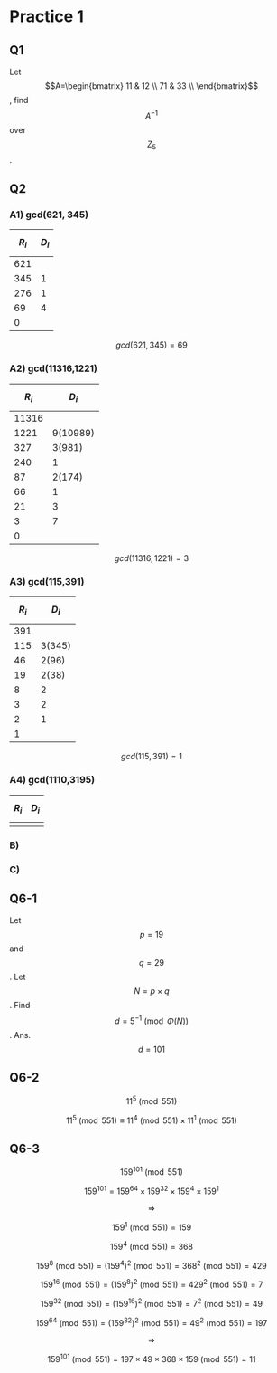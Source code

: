 # Practice 1

## Q1

Let $$A=\begin{bmatrix}     11 & 12 \\    71 & 33 \\  \end{bmatrix}$$, find $$A^{-1}$$over $$Z_5$$.

## Q2

### A1\) gcd\(621, 345\)

| $$R_i$$ | $$D_i$$ |
| :--- | :--- |
| 621 |  |
| 345 | 1 |
| 276 | 1 |
| 69 | 4 |
| 0 |  |

$$gcd(621, 345)=69$$

### A2\) gcd\(11316,1221\)

| $$R_i$$ | $$D_i$$ |
| :--- | :--- |
| 11316 |  |
| 1221 | 9\(10989\) |
| 327 | 3\(981\) |
| 240 | 1 |
| 87 | 2\(174\) |
| 66 | 1 |
| 21 | 3 |
| 3 | 7 |
| 0 |  |

$$gcd(11316,1221)=3$$

### A3\) gcd\(115,391\)

| $$R_i$$ | $$D_i$$ |
| :--- | :--- |
| 391 |  |
| 115 | 3\(345\) |
| 46 | 2\(96\) |
| 19 | 2\(38\) |
| 8 | 2 |
| 3 | 2 |
| 2 | 1 |
| 1 |  |

$$gcd(115,391)=1$$

### A4\) gcd\(1110,3195\)

| $$R_i$$ | $$D_i$$ |
| :--- | :--- |
|  |  |

### B\)



### C\)

## Q6-1

Let $$p=19$$ and $$q=29$$. Let $$N=p×q$$. Find $$d=5^{-1} \pmod {\Phi(N)}$$. Ans.$$d=101$$

## Q6-2

$${11}^5\pmod {551}$$

$${11}^5\pmod {551}\equiv {11}^4\pmod {551}\times {11}^1\pmod {551}$$

## Q6-3

$${159}^{101}\pmod{551}$$

$${159}^{101}= {159}^{64}\times {159}^{32}\times {159}^{4}\times {159}^{1}$$

$$\Rightarrow$$

$${159}^1\pmod{551}=159$$

$$159^{4}\pmod {551}= 368$$

$$159^{8}\pmod {551}= (159^{4})^2\pmod {551}= {368}^2\pmod{551}=429$$

$$159^{16}\pmod {551}= (159^{8})^2\pmod {551}= {429}^2\pmod{551}=7$$

$$159^{32}\pmod {551}= (159^{16})^2\pmod {551}= {7}^2\pmod{551}=49$$

$$159^{64}\pmod {551}= (159^{32})^2\pmod {551}= {49}^2\pmod{551}=197$$

$$\Rightarrow$$

$${159}^{101}\pmod{551}={197\times49\times368\times159}\pmod{551}=11$$

